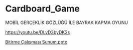 # Cardboard_Game
MOBİL GERÇEKLİK GÖZLÜĞÜ İLE BAYRAK KAPMA OYUNU

https://youtu.be/DLvD3byDK2s

[Bitirme Çalışması Sunum.pptx](https://github.com/user-attachments/files/21317799/Bitirme.Calismasi.Sunum.pptx)
